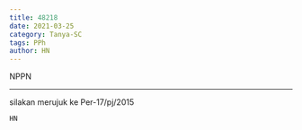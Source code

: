 ```yaml
---
title: 48218
date: 2021-03-25
category: Tanya-SC
tags: PPh
author: HN
---
```


NPPN

---

silakan merujuk ke Per-17/pj/2015

`HN`
